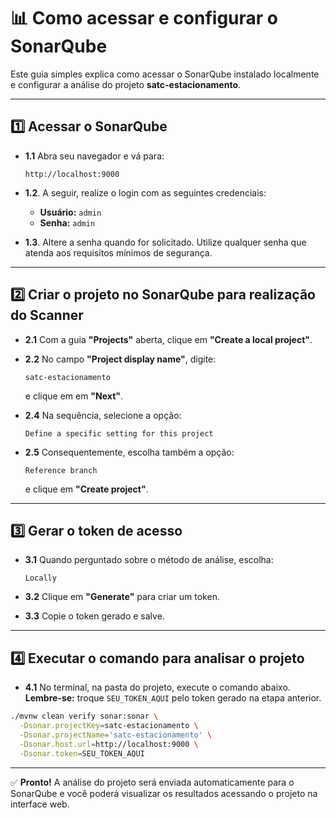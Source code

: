 # 📊 Como acessar e configurar o SonarQube

Este guia simples explica como acessar o SonarQube instalado localmente e configurar a análise do projeto **satc-estacionamento**.

---

## 1️⃣ Acessar o SonarQube

- **1.1** Abra seu navegador e vá para:
   ```
   http://localhost:9000
   ```

- **1.2**. A seguir, realize o login com as seguintes credenciais:
   - **Usuário:** `admin`
   - **Senha:** `admin`

- **1.3**. Altere a senha quando for solicitado. Utilize qualquer senha que atenda aos requisitos mínimos de segurança.

---

## 2️⃣ Criar o projeto no SonarQube para realização do Scanner

- **2.1** Com a guia **"Projects"** aberta, clique em **"Create a local project"**.

- **2.2** No campo **"Project display name"**, digite:
   ```
   satc-estacionamento
   ```
  e clique em em **"Next"**.

- **2.4** Na sequência, selecione a opção:
   ```
   Define a specific setting for this project
   ```

- **2.5** Consequentemente, escolha também a opção:
   ```
   Reference branch
   ```
   e clique em **"Create project"**.

---

## 3️⃣ Gerar o token de acesso

- **3.1** Quando perguntado sobre o método de análise, escolha:
   ```
   Locally
   ```

- **3.2** Clique em **"Generate"** para criar um token.

- **3.3** Copie o token gerado e salve.

---

## 4️⃣ Executar o comando para analisar o projeto

- **4.1** No terminal, na pasta do projeto, execute o comando abaixo. **Lembre-se:** troque `SEU_TOKEN_AQUI` pelo token gerado na etapa anterior.
```bash
./mvnw clean verify sonar:sonar \
  -Dsonar.projectKey=satc-estacionamento \
  -Dsonar.projectName='satc-estacionamento' \
  -Dsonar.host.url=http://localhost:9000 \
  -Dsonar.token=SEU_TOKEN_AQUI
```

---

✅ **Pronto!** A análise do projeto será enviada automaticamente para o SonarQube e você poderá visualizar os resultados acessando o projeto na interface web.
